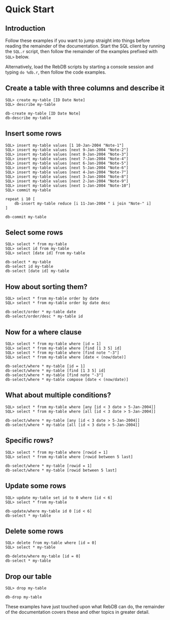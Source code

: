 # Quick Start

## Introduction

Follow these examples if you want to jump straight into things before reading the remainder of the documentation. Start the SQL client by running the `SQL.r` script, then follow the remainder of the examples prefixed with `SQL>` below.

Alternatively, load the RebDB scripts by starting a console session and typing `do %db.r`, then follow the code examples.

## Create a table with three columns and describe it

	SQL> create my-table [ID Date Note]
	SQL> describe my-table

	db-create my-table [ID Date Note]
	db-describe my-table

## Insert some rows

	SQL> insert my-table values [1 10-Jan-2004 "Note-1"]
	SQL> insert my-table values [next 9-Jan-2004 "Note-2"]
	SQL> insert my-table values [next 8-Jan-2004 "Note-3"]
	SQL> insert my-table values [next 7-Jan-2004 "Note-4"]
	SQL> insert my-table values [next 6-Jan-2004 "Note-5"]
	SQL> insert my-table values [next 5-Jan-2004 "Note-6"]
	SQL> insert my-table values [next 4-Jan-2004 "Note-7"]
	SQL> insert my-table values [next 3-Jan-2004 "Note-8"]
	SQL> insert my-table values [next 2-Jan-2004 "Note-9"]
	SQL> insert my-table values [next 1-Jan-2004 "Note-10"]
	SQL> commit my-table

	repeat i 10 [
		db-insert my-table reduce [i 11-Jan-2004 " i join "Note-" i]
	]

	db-commit my-table

## Select some rows

	SQL> select * from my-table
	SQL> select id from my-table
	SQL> select [date id] from my-table

	db-select * my-table
	db-select id my-table
	db-select [date id] my-table

## How about sorting them?

	SQL> select * from my-table order by date
	SQL> select * from my-table order by date desc

	db-select/order * my-table date
	db-select/order/desc * my-table id

## Now for a where clause

	SQL> select * from my-table where [id = 1]
	SQL> select * from my-table where [find [1 3 5] id]
	SQL> select * from my-table where [find note "-3"]
	SQL> select * from my-table where [date < (now/date)]

	db-select/where * my-table [id = 1]
	db-select/where * my-table [find [1 3 5] id]
	db-select/where * my-table [find note "-3"]
	db-select/where * my-table compose [date < (now/date)]

## What about multiple conditions?

	SQL> select * from my-table where [any [id < 3 date > 5-Jan-2004]]
	SQL> select * from my-table where [all [id < 3 date > 5-Jan-2004]]

	db-select/where * my-table [any [id < 3 date > 5-Jan-2004]]
	db-select/where * my-table [all [id < 3 date > 5-Jan-2004]]

## Specific rows?

	SQL> select * from my-table where [rowid = 1]
	SQL> select * from my-table where [rowid between 5 last]

	db-select/where * my-table [rowid = 1]
	db-select/where * my-table [rowid between 5 last]

## Update some rows

	SQL> update my-table set id to 0 where [id < 6]
	SQL> select * from my-table

	db-update/where my-table id 0 [id < 6]
	db-select * my-table

## Delete some rows

	SQL> delete from my-table where [id = 0]
	SQL> select * my-table

	db-delete/where my-table [id = 0]
	db-select * my-table

## Drop our table

	SQL> drop my-table

	db-drop my-table

These examples have just touched upon what RebDB can do, the remainder of the documentation covers these and other topics in greater detail.
